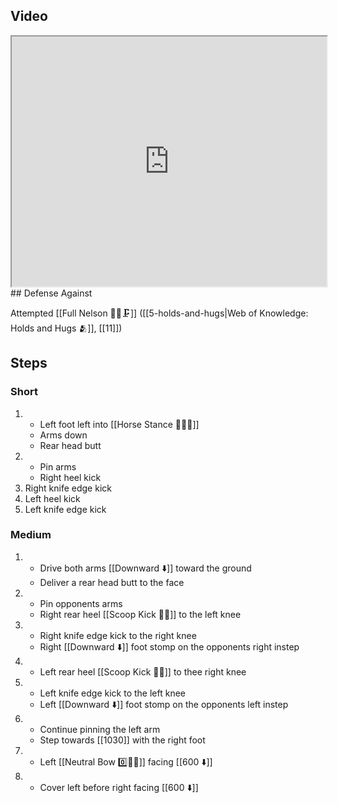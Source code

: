 ## Video

<iframe src="https://www.youtube.com/embed/Qki2sFWdqHA" width="100%" height="400"></iframe>
## Defense Against

 Attempted [[Full Nelson 🤼‍♂️🗜️]] ([[5-holds-and-hugs|Web of Knowledge: Holds and Hugs 🫂]], [[11]])
## Steps

### Short

1. - Left foot left into [[Horse Stance 🏇🧍‍♂️]]
    - Arms down
    - Rear head butt
3. - Pin arms
    - Right heel kick
4. Right knife edge kick
5. Left heel kick
6. Left knife edge kick

### Medium

1. - Drive both arms [[Downward ⬇️]] toward the ground
   - Deliver a rear head butt to the face
2. - Pin opponents arms
   - Right rear heel [[Scoop Kick 🥄🦵]] to the left knee
3. - Right knife edge kick to the right knee
   - Right [[Downward ⬇️]] foot stomp on the opponents right instep
4. - Left rear heel [[Scoop Kick 🥄🦵]] to thee right knee
5. - Left knife edge kick to the left knee
   - Left [[Downward ⬇️]] foot stomp on the opponents left instep
6. - Continue pinning the left arm
   - Step towards [[1030]] with the right foot
7. - Left [[Neutral Bow 0️⃣🧍‍♂️]] facing [[600 ⬇️]]
8. - Cover left before right facing [[600 ⬇️]]
